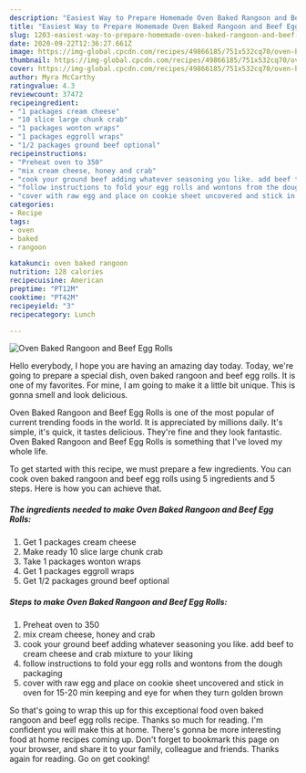 ```yaml
---
description: "Easiest Way to Prepare Homemade Oven Baked Rangoon and Beef Egg Rolls"
title: "Easiest Way to Prepare Homemade Oven Baked Rangoon and Beef Egg Rolls"
slug: 1203-easiest-way-to-prepare-homemade-oven-baked-rangoon-and-beef-egg-rolls
date: 2020-09-22T12:36:27.661Z
image: https://img-global.cpcdn.com/recipes/49866185/751x532cq70/oven-baked-rangoon-and-beef-egg-rolls-recipe-main-photo.jpg
thumbnail: https://img-global.cpcdn.com/recipes/49866185/751x532cq70/oven-baked-rangoon-and-beef-egg-rolls-recipe-main-photo.jpg
cover: https://img-global.cpcdn.com/recipes/49866185/751x532cq70/oven-baked-rangoon-and-beef-egg-rolls-recipe-main-photo.jpg
author: Myra McCarthy
ratingvalue: 4.3
reviewcount: 37472
recipeingredient:
- "1 packages cream cheese"
- "10 slice large chunk crab"
- "1 packages wonton wraps"
- "1 packages eggroll wraps"
- "1/2 packages ground beef optional"
recipeinstructions:
- "Preheat oven to 350"
- "mix cream cheese, honey and crab"
- "cook your ground beef adding whatever seasoning you like. add beef to cream cheese and crab mixture to your liking"
- "follow instructions to fold your egg rolls and wontons from the dough packaging"
- "cover with raw egg and place on cookie sheet uncovered and stick in oven for 15-20 min keeping and eye for when they turn golden brown"
categories:
- Recipe
tags:
- oven
- baked
- rangoon

katakunci: oven baked rangoon 
nutrition: 128 calories
recipecuisine: American
preptime: "PT12M"
cooktime: "PT42M"
recipeyield: "3"
recipecategory: Lunch

---
```



![Oven Baked Rangoon and Beef Egg Rolls](https://img-global.cpcdn.com/recipes/49866185/751x532cq70/oven-baked-rangoon-and-beef-egg-rolls-recipe-main-photo.jpg)

Hello everybody, I hope you are having an amazing day today. Today, we're going to prepare a special dish, oven baked rangoon and beef egg rolls. It is one of my favorites. For mine, I am going to make it a little bit unique. This is gonna smell and look delicious.

Oven Baked Rangoon and Beef Egg Rolls is one of the most popular of current trending foods in the world. It is appreciated by millions daily. It's simple, it's quick, it tastes delicious. They're fine and they look fantastic. Oven Baked Rangoon and Beef Egg Rolls is something that I've loved my whole life.




To get started with this recipe, we must prepare a few ingredients. You can cook oven baked rangoon and beef egg rolls using 5 ingredients and 5 steps. Here is how you can achieve that.

<!--inarticleads1-->

##### The ingredients needed to make Oven Baked Rangoon and Beef Egg Rolls:

1. Get 1 packages cream cheese
1. Make ready 10 slice large chunk crab
1. Take 1 packages wonton wraps
1. Get 1 packages eggroll wraps
1. Get 1/2 packages ground beef optional




<!--inarticleads2-->

##### Steps to make Oven Baked Rangoon and Beef Egg Rolls:

1. Preheat oven to 350
1. mix cream cheese, honey and crab
1. cook your ground beef adding whatever seasoning you like. add beef to cream cheese and crab mixture to your liking
1. follow instructions to fold your egg rolls and wontons from the dough packaging
1. cover with raw egg and place on cookie sheet uncovered and stick in oven for 15-20 min keeping and eye for when they turn golden brown




So that's going to wrap this up for this exceptional food oven baked rangoon and beef egg rolls recipe. Thanks so much for reading. I'm confident you will make this at home. There's gonna be more interesting food at home recipes coming up. Don't forget to bookmark this page on your browser, and share it to your family, colleague and friends. Thanks again for reading. Go on get cooking!

